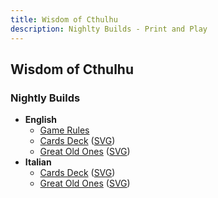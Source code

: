 ```yaml
---
title: Wisdom of Cthulhu
description: Nighlty Builds - Print and Play
---
```


## Wisdom of Cthulhu

### Nightly Builds

* __English__
	* [Game Rules](https://static.9thcircle.it/woc-builds/woc.rules.en.pdf)
	* [Cards Deck](https://static.9thcircle.it/woc-builds/woc.deck.en.pdf) ([SVG](https://static.9thcircle.it/woc-builds/woc.deck.en.svg))
	* [Great Old Ones](https://static.9thcircle.it/woc-builds/woc.greatoldones.en.pdf) ([SVG](https://static.9thcircle.it/woc-builds/woc.greatoldones.en.svg))
* __Italian__
	* [Cards Deck](https://static.9thcircle.it/woc-builds/woc.deck.it.pdf) ([SVG](https://static.9thcircle.it/woc-builds/woc.deck.it.svg))
	* [Great Old Ones](https://static.9thcircle.it/woc-builds/woc.greatoldones.it.pdf) ([SVG](https://static.9thcircle.it/woc-builds/woc.greatoldones.it.svg))
